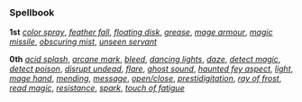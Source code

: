 ### **Spellbook**

**1st**
*[color spray]*,
*[feather fall]*,
*[floating disk]*,
*[grease]*,
*[mage armour]*,
*[magic missile]*,
*[obscuring mist]*,
*[unseen servant]*

**0th**
*[acid splash]*,
*[arcane mark]*,
*[bleed]*,
*[dancing lights]*,
*[daze]*,
*[detect magic]*,
*[detect poison]*,
*[disrupt undead]*,
*[flare]*,
*[ghost sound]*,
*[haunted fey aspect]*,
*[light]*,
*[mage hand]*,
*[mending]*,
*[message]*,
*[open/close]*,
*[prestidigitation]*,
*[ray of frost]*,
*[read magic]*,
*[resistance]*,
*[spark]*,
*[touch of fatigue]*

[1st]: #
  [color spray]: :prd-spell-crb:colorSpray
  [feather fall]: :prd-spell-crb:featherFall
  [floating disk]: :prd-spell-crb:floatingDisk
  [grease]: :prd-spell-crb:grease
  [mage armour]: :prd-spell-crb:mageArmor
  [magic missile]: :prd-spell-crb:magicMissile
  [obscuring mist]: :prd-spell-crb:obscuringMist
  [unseen servant]: :prd-spell-crb:unseenServant

[0th]: #
  [acid splash]: :prd-spell-crb:acidSplash
  [arcane mark]: :prd-spell-crb:arcaneMark
  [bleed]: :prd-spell-crb:bleed
  [dancing lights]: :prd-spell-crb:dancingLights
  [daze]: :prd-spell-crb:daze
  [detect magic]: :prd-spell-crb:detectMagic
  [detect poison]: :prd-spell-crb:detectPoison
  [disrupt undead]: :prd-spell-crb:disruptUndead
  [flare]: :prd-spell-crb:flare
  [ghost sound]: :prd-spell-crb:ghostSound
  [haunted fey aspect]: :prd-spell-uc:hauntedFeyAspect
  [light]: :prd-spell-crb:light
  [mage hand]: :prd-spell-crb:mageHand
  [mending]: :prd-spell-crb:mending
  [message]: :prd-spell-crb:message
  [open/close]: :prd-spell-crb:openClose
  [prestidigitation]: :prd-spell-crb:prestidigitation
  [ray of frost]: :prd-spell-crb:rayOfFrost
  [read magic]: :prd-spell-crb:readMagic
  [resistance]: :prd-spell-crb:resistance
  [spark]: :prd-spell-apg:spark
  [touch of fatigue]: :prd-spell-crb:touchOfFatigue

